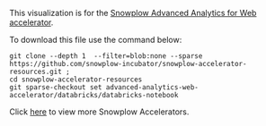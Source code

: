 This visualization is for the [Snowplow Advanced Analytics for Web accelerator](https://docs.snowplow.io/accelerators/web/). 

To download this file use the command below:

```
git clone --depth 1  --filter=blob:none --sparse https://github.com/snowplow-incubator/snowplow-accelerator-resources.git ; 
cd snowplow-accelerator-resources
git sparse-checkout set advanced-analytics-web-accelerator/databricks/databricks-notebook

```

Click [here](https://snowplow.io/data-product-accelerators/) to view more Snowplow Accelerators.